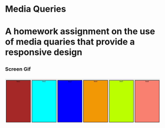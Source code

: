 
<h1>Media Queries<h1>

A homework assignment on the use of media quaries that provide a responsive design

<h3>Screen Gif<h3>

![](media-quaries.gif)
